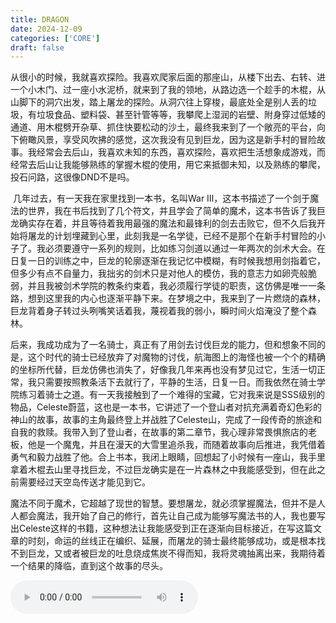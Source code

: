 ```yaml
---
title: DRAGON
date: 2024-12-09
categories: ['CORE']
draft: false
---
```


​	从很小的时候，我就喜欢探险。我喜欢爬家后面的那座山，从楼下出去、右转、进一个小木门、过一座小水泥桥，就来到了我的领地，从路边选一个趁手的木棍，从山脚下的洞穴出发，踏上屠龙的探险。从洞穴往上穿梭，最底处全是别人丢的垃圾，有垃圾食品、塑料袋、甚至针管等等，我攀爬上湿润的岩壁、附身穿过低矮的通道、用木棍劈开杂草、抓住快要松动的沙土，最终我来到了一个敞亮的平台，向下俯瞰风景，享受风吹拂的感觉，这次我没有见到巨龙，因为这是新手村的冒险故事。我经常会去后山，我喜欢未知的东西，喜欢探险，喜欢把生活想象成游戏，而经常去后山让我能够熟练的掌握木棍的使用，用它来抵御未知，以及熟练的攀爬，投石问路，这很像DND不是吗。

​	几年过去，有一天我在家里找到一本书，名叫War Ⅲ，这本书描述了一个剑于魔法的世界，我在书后找到了几个符文，并且学会了简单的魔术，这本书告诉了我巨龙确实存在着，并且等待着我用最强的魔法和最锋利的剑去击败它，但不久后我开始将屠龙的计划埋藏到心里，此刻我是一名学徒，已经不是那个在新手村冒险的小子了。我必须要遵守一系列的规则，比如练习剑道以通过一年两次的剑术大会。在日复一日的训练之中，巨龙的轮廓逐渐在我记忆中模糊，有时候我想用剑指着它，但多少有点不自量力，我拙劣的剑术只是对他人的模仿，我的意志力如卵壳般脆弱，并且我被剑术学院的教条约束着，我必须履行学徒的职责，这仿佛是唯一一条路，想到这里我的内心也逐渐平静下来。在梦境之中，我来到了一片燃烧的森林，巨龙背着身子转过头咧嘴笑话着我，蔑视着我的弱小，瞬时间火焰淹没了整个森林。

​	后来，我成功成为了一名骑士，真正有了用剑去讨伐巨龙的能力，但和想象不同的是，这个时代的骑士已经放弃了对魔物的讨伐，航海图上的海怪也被一个个的精确的坐标所代替，巨龙仿佛也消失了，好像我几年来再也没有梦见过它，生活一切正常，我只需要按照教条活下去就行了，平静的生活，日复一日。而我依然在骑士学院练习着骑士之道。有一天我接触到了一个难得的宝藏，它对我来说是SSS级别的物品，Celeste蔚蓝，这也是一本书，它讲述了一个登山者对抗充满着奇幻色彩的神山的故事，故事的主角最终登上并战胜了Celeste山，完成了一段传奇的旅途和自我的救赎。我带入到了登山者，在故事的第二章节，我心理非常畏惧旅店的老板，他是一个魔鬼，并且在漫天的大雪里追杀我，而随着故事向后推进，我凭借着勇气和毅力战胜了他。合上书本，我闭上眼睛，回想起了小时候有一座山，我手里拿着木棍去山里寻找巨龙，不过巨龙确实是在一片森林之中我能感受到，但在此之前需要经过天空岛传送才能见到它。

​	魔法不同于魔术，它超越了现世的智慧。要想屠龙，就必须掌握魔法，但并不是人人都会魔法，我开始了自己的修行，首先让自己成为能够写魔法书的人，我也要写出Celeste这样的书籍，这种想法让我能感受到正在逐渐向目标接近，在写这篇文章的时刻，命运的丝线正在编织、延展，而屠龙的骑士最终能够成功，或是根本找不到巨龙，又或者被巨龙的吐息烧成焦炭不得而知，我将灵魂抽离出来，我期待着一个结果的降临，直到这个故事的尽头。

<audio controls autoplay>
  <source src="/audios/Dragon.mp3" type="audio/mpeg">
  Your browser does not support the audio tag.
</audio>

